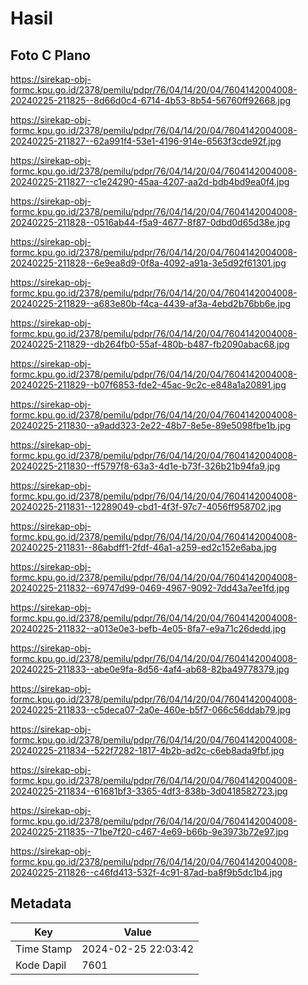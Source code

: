 # Hasil

## Foto C Plano

https://sirekap-obj-formc.kpu.go.id/2378/pemilu/pdpr/76/04/14/20/04/7604142004008-20240225-211825--8d66d0c4-6714-4b53-8b54-56760ff92668.jpg

https://sirekap-obj-formc.kpu.go.id/2378/pemilu/pdpr/76/04/14/20/04/7604142004008-20240225-211827--62a991f4-53e1-4196-914e-6563f3cde92f.jpg

https://sirekap-obj-formc.kpu.go.id/2378/pemilu/pdpr/76/04/14/20/04/7604142004008-20240225-211827--c1e24290-45aa-4207-aa2d-bdb4bd9ea0f4.jpg

https://sirekap-obj-formc.kpu.go.id/2378/pemilu/pdpr/76/04/14/20/04/7604142004008-20240225-211828--0516ab44-f5a9-4677-8f87-0dbd0d65d38e.jpg

https://sirekap-obj-formc.kpu.go.id/2378/pemilu/pdpr/76/04/14/20/04/7604142004008-20240225-211828--6e9ea8d9-0f8a-4092-a91a-3e5d92f61301.jpg

https://sirekap-obj-formc.kpu.go.id/2378/pemilu/pdpr/76/04/14/20/04/7604142004008-20240225-211829--a683e80b-f4ca-4439-af3a-4ebd2b76bb6e.jpg

https://sirekap-obj-formc.kpu.go.id/2378/pemilu/pdpr/76/04/14/20/04/7604142004008-20240225-211829--db264fb0-55af-480b-b487-fb2090abac68.jpg

https://sirekap-obj-formc.kpu.go.id/2378/pemilu/pdpr/76/04/14/20/04/7604142004008-20240225-211829--b07f6853-fde2-45ac-9c2c-e848a1a20891.jpg

https://sirekap-obj-formc.kpu.go.id/2378/pemilu/pdpr/76/04/14/20/04/7604142004008-20240225-211830--a9add323-2e22-48b7-8e5e-89e5098fbe1b.jpg

https://sirekap-obj-formc.kpu.go.id/2378/pemilu/pdpr/76/04/14/20/04/7604142004008-20240225-211830--ff5797f8-63a3-4d1e-b73f-326b21b94fa9.jpg

https://sirekap-obj-formc.kpu.go.id/2378/pemilu/pdpr/76/04/14/20/04/7604142004008-20240225-211831--12289049-cbd1-4f3f-97c7-4056ff958702.jpg

https://sirekap-obj-formc.kpu.go.id/2378/pemilu/pdpr/76/04/14/20/04/7604142004008-20240225-211831--86abdff1-2fdf-46a1-a259-ed2c152e6aba.jpg

https://sirekap-obj-formc.kpu.go.id/2378/pemilu/pdpr/76/04/14/20/04/7604142004008-20240225-211832--69747d99-0469-4967-9092-7dd43a7ee1fd.jpg

https://sirekap-obj-formc.kpu.go.id/2378/pemilu/pdpr/76/04/14/20/04/7604142004008-20240225-211832--a013e0e3-befb-4e05-8fa7-e9a71c26dedd.jpg

https://sirekap-obj-formc.kpu.go.id/2378/pemilu/pdpr/76/04/14/20/04/7604142004008-20240225-211833--abe0e9fa-8d56-4af4-ab68-82ba49778379.jpg

https://sirekap-obj-formc.kpu.go.id/2378/pemilu/pdpr/76/04/14/20/04/7604142004008-20240225-211833--c5deca07-2a0e-460e-b5f7-066c56ddab79.jpg

https://sirekap-obj-formc.kpu.go.id/2378/pemilu/pdpr/76/04/14/20/04/7604142004008-20240225-211834--522f7282-1817-4b2b-ad2c-c6eb8ada9fbf.jpg

https://sirekap-obj-formc.kpu.go.id/2378/pemilu/pdpr/76/04/14/20/04/7604142004008-20240225-211834--61681bf3-3365-4df3-838b-3d0418582723.jpg

https://sirekap-obj-formc.kpu.go.id/2378/pemilu/pdpr/76/04/14/20/04/7604142004008-20240225-211835--71be7f20-c467-4e69-b66b-9e3973b72e97.jpg

https://sirekap-obj-formc.kpu.go.id/2378/pemilu/pdpr/76/04/14/20/04/7604142004008-20240225-211826--c46fd413-532f-4c91-87ad-ba8f9b5dc1b4.jpg


## Metadata

| Key        | Value               |
| ---------- | ------------------- |
| Time Stamp | 2024-02-25 22:03:42 |
| Kode Dapil | 7601                |



